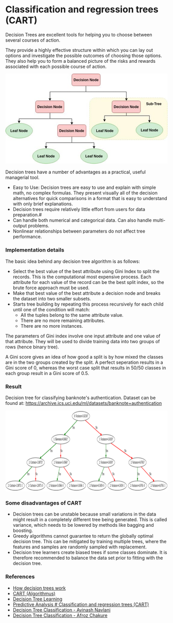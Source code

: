# Classification and regression trees (CART)

Decision Trees are excellent tools for helping you to choose between several courses of action.

They provide a highly effective structure within which you can lay out options and investigate the possible outcomes of choosing those options. 
They also help you to form a balanced picture of the risks and rewards associated with each possible course of action.

<div align="center">
    <img src="data/tree.jpeg"/>
</div>

Decision trees have a number of advantages as a practical, useful managerial tool.
- Easy to Use: Decision trees are easy to use and explain with simple math, no complex formulas. They present visually 
all of the decision alternatives for quick comparisons in a format that is easy to understand with only brief explanations.
- Decision trees require relatively little effort from users for data preparation.#
- Can handle both numerical and categorical data. Can also handle multi-output problems.
- Nonlinear relationships between parameters do not affect tree performance.

### Implementation details

The basic idea behind any decision tree algorithm is as follows:

- Select the best value of the best attribute using Gini Index to split the records. This is the computational most expensive process. 
Each attribute for each value of the record can be the best split index, so the brute force approach must be used.
- Make that best value of the best attribute a decision node and breaks the dataset into two smaller subsets.
- Starts tree building by repeating this process recursively for each child until one of the condition will match:
  + All the tuples belong to the same attribute value.
  + There are no more remaining attributes.
  + There are no more instances.

The parameters of Gini index involve one input attribute and one value of that attribute. They will be used to 
divide training data into two groups of rows (hence binary tree).

A Gini score gives an idea of how good a split is by how mixed the classes are in the two groups created
by the split. A perfect seperation results in a Gini score of 0, whereas the worst case split
that results in 50/50 classes in each group result in a Gini score of 0.5.

### Result

Decision tree for classifying banknote's authentication. Dataset can be found at: https://archive.ics.uci.edu/ml/datasets/banknote+authentication

![](data/output.png)

### Some disadvantages of CART
- Decision trees can be unstable because small variations in the data might result in a completely different tree being 
generated. This is called variance, which needs to be lowered by methods like bagging and boosting.
- Greedy algorithms cannot guarantee to return the globally optimal decision tree. This can be mitigated by training multiple trees, 
where the features and samples are randomly sampled with replacement.
- Decision tree learners create biased trees if some classes dominate. It is therefore recommended to balance the data set 
prior to fitting with the decision tree.

### References
- [How decision trees work](https://www.youtube.com/watch?v=9w16p4QmkAI)
- [CART (Algorithmus)](https://de.wikipedia.org/wiki/CART_(Algorithmus))
- [Decision Tree Learning](https://en.wikipedia.org/wiki/Decision_tree_learning)
- [Predictive Analysis # Classification and regression trees (CART)](https://en.wikipedia.org/wiki/Predictive_analytics#Classification_and_regression_trees_.28CART.29)
- [Decision Tree Classification - Avinash Navlani](https://www.datacamp.com/community/tutorials/decision-tree-classification-python)
- [Decision Tree Classification - Afroz Chakure](https://towardsdatascience.com/decision-tree-classification-de64fc4d5aac)